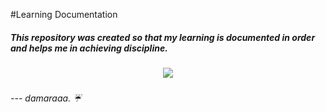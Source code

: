 #Learning Documentation
<h5>This repository was created so that my learning is documented in order and helps me in achieving discipline.<h5>
<p align="center"><a><img align="middle" src="https://github.com/damar-glh/learning-documentation/assets/114411272/b1e20e26-8499-4988-8e9a-170c34828822.gif"></a></p>
<h6> --- damaraaa. ☔<h6>

